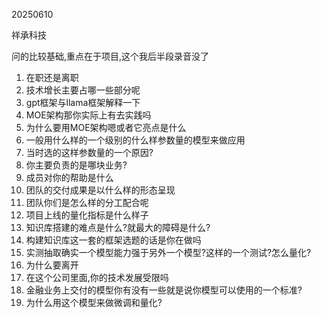 20250610

祥承科技

问的比较基础,重点在于项目,这个我后半段录音没了

1. 在职还是离职
2. 技术增长主要占哪一些部分呢
3. gpt框架与llama框架解释一下
4. MOE架构那你实际上有去实践吗
5. 为什么要用MOE架构嗯或者它亮点是什么
6. 一般用什么样的一个级别的什么样参数量的模型来做应用
7. 当时选的这样参数量的一个原因?
8. 你主要负责的是哪块业务?
9. 成员对你的帮助是什么
10. 团队的交付成果是以什么样的形态呈现
11. 团队你们是怎么样的分工配合呢
12. 项目上线的量化指标是什么样子
13. 知识库搭建的难点是什么?就最大的障碍是什么?
14. 构建知识库这一套的框架选题的话是你在做吗
15. 实测抽取确实一个模型能力强于另外一个模型?这样的一个测试?怎么量化?
16. 为什么要离开
17. 在这个公司里面,你的技术发展受限吗
18. 金融业务上交付的模型你有没有一些就是说你模型可以使用的一个标准?
19. 为什么用这个模型来做微调和量化?
